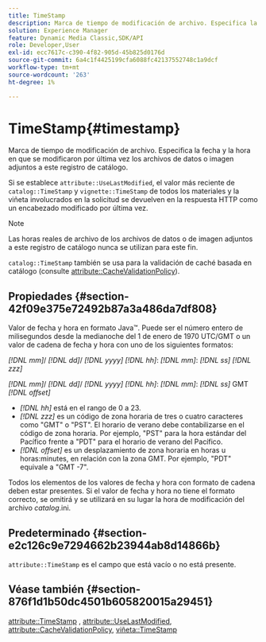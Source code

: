```yaml
---
title: TimeStamp
description: Marca de tiempo de modificación de archivo. Especifica la fecha y la hora en que se modificaron por última vez los archivos de datos o imagen adjuntos a este registro de catálogo.
solution: Experience Manager
feature: Dynamic Media Classic,SDK/API
role: Developer,User
exl-id: ecc7617c-c390-4f82-905d-45b825d0176d
source-git-commit: 6a4c1f4425199cfa6088fc42137552748c1a9dcf
workflow-type: tm+mt
source-wordcount: '263'
ht-degree: 1%

---
```


# TimeStamp{#timestamp}

Marca de tiempo de modificación de archivo. Especifica la fecha y la hora en que se modificaron por última vez los archivos de datos o imagen adjuntos a este registro de catálogo.

Si se establece `attribute::UseLastModified`, el valor más reciente de `catalog::TimeStamp` y `vignette::TimeStamp` de todos los materiales y la viñeta involucrados en la solicitud se devuelven en la respuesta HTTP como un encabezado modificado por última vez.

>[!NOTE]
>
>Las horas reales de archivo de los archivos de datos o de imagen adjuntos a este registro de catálogo nunca se utilizan para este fin.

`catalog::TimeStamp` también se usa para la validación de caché basada en catálogo (consulte [attribute::CacheValidationPolicy](/help/aem-is-ir-api/ir-api/material-cat/image-rendering-api-ref/c-ir-material-catalog/c-ir-attributes-reference/r-ir-cachevalidationpolicy.md)).

## Propiedades {#section-42f09e375e72492b87a3a486da7df808}

Valor de fecha y hora en formato Java™. Puede ser el número entero de milisegundos desde la medianoche del 1 de enero de 1970 UTC/GMT o un valor de cadena de fecha y hora con uno de los siguientes formatos:

*[!DNL mm]*/ *[!DNL dd]*/ *[!DNL yyyy]* *[!DNL hh]*: *[!DNL mm]*: *[!DNL ss]* *[!DNL zzz]*

*[!DNL mm]*/ *[!DNL dd]*/ *[!DNL yyyy]* *[!DNL hh]*: *[!DNL mm]*: *[!DNL ss]* GMT *[!DNL offset]*

* *[!DNL hh]* está en el rango de 0 a 23.
* *[!DNL zzz]* es un código de zona horaria de tres o cuatro caracteres como &quot;GMT&quot; o &quot;PST&quot;. El horario de verano debe contabilizarse en el código de zona horaria. Por ejemplo, &quot;PST&quot; para la hora estándar del Pacífico frente a &quot;PDT&quot; para el horario de verano del Pacífico.
* *[!DNL offset]* es un desplazamiento de zona horaria en horas u horas:minutes, en relación con la zona GMT. Por ejemplo, &quot;PDT&quot; equivale a &quot;GMT -7&quot;.

Todos los elementos de los valores de fecha y hora con formato de cadena deben estar presentes. Si el valor de fecha y hora no tiene el formato correcto, se omitirá y se utilizará en su lugar la hora de modificación del archivo *catalog*.ini.

## Predeterminado {#section-e2c126c9e7294662b23944ab8d14866b}

`attribute::TimeStamp` es el campo que está vacío o no está presente.

## Véase también {#section-876f1d1b50dc4501b605820015a29451}

[attribute::TimeStamp](../../../../../ir-api/material-cat/image-rendering-api-ref/c-ir-material-catalog/c-ir-attributes-reference/r-ir-timestamp.md#reference-8373ad4ee03d4e4b9a8fc96cf42b3181) , [attribute::UseLastModified](../../../../../ir-api/material-cat/image-rendering-api-ref/c-ir-material-catalog/c-ir-attributes-reference/r-ir-uselastmodified.md#reference-d2ab628c9e004fedbd38324866dbca1d), [attribute::CacheValidationPolicy](../../../../../ir-api/material-cat/image-rendering-api-ref/c-ir-material-catalog/c-ir-attributes-reference/r-ir-cachevalidationpolicy.md#reference-2d71679733474d8aa116db6ceba87fa4), [viñeta::TimeStamp](../../../../../ir-api/material-cat/image-rendering-api-ref/c-ir-material-catalog/c-ir-vignette-map-reference/r-ir-timestamp-vignette.md#reference-d57cdd40a6a645d199dbb1d56cc85bc1)
